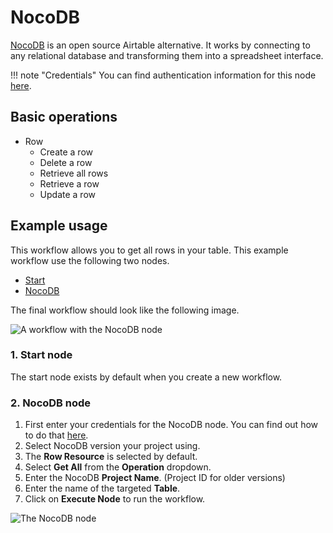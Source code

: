 # NocoDB

[NocoDB](https://www.nocodb.com/) is an open source Airtable alternative. It works by connecting to any relational database and transforming them into a spreadsheet interface.

!!! note "Credentials"
    You can find authentication information for this node [here](/integrations/builtin/credentials/nocodb/).


## Basic operations

* Row
    * Create a row
    * Delete a row
    * Retrieve all rows
    * Retrieve a row
    * Update a row

## Example usage

This workflow allows you to get all rows in your table.
This example workflow use the following two nodes.

- [Start](/integrations/builtin/core-nodes/n8n-nodes-base.start/)
- [NocoDB]()

The final workflow should look like the following image.

![A workflow with the NocoDB node](/_images/integrations/builtin/app-nodes/nocodb/workflow.png)

### 1. Start node

The start node exists by default when you create a new workflow.

### 2. NocoDB node

1. First enter your credentials for the NocoDB node. You can find out how to do that [here](/integrations/builtin/credentials/nocodb/).
2. Select NocoDB version your project using.
3. The **Row Resource** is selected by default.
4. Select **Get All** from the **Operation** dropdown.
5. Enter the NocoDB **Project Name**. (Project ID for older versions)
6. Enter the name of the targeted **Table**.
7. Click on **Execute Node** to run the workflow.

![The NocoDB node](/_images/integrations/builtin/app-nodes/nocodb/nocodb_node.png)
